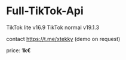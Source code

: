 # Full-TikTok-Api
TikTok lite v16.9
TikTok normal v19.1.3

contact https://t.me/xtekky (demo on request)

price: **1k€**
